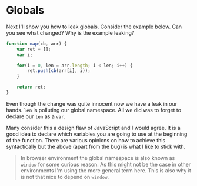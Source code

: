 # Globals

Next I'll show you how to leak globals. Consider the example below. Can you see what changed? Why is the example leaking?

```js
function map(cb, arr) {
    var ret = [];
    var i;

    for(i = 0, len = arr.length; i < len; i++) {
        ret.push(cb(arr[i], i));
    }

    return ret;
}
```

Even though the change was quite innocent now we have a leak in our hands. `len` is polluting our global namespace. All we did was to forget to declare our `len` as a `var`.

Many consider this a design flaw of JavaScript and I would agree. It is a good idea to declare which variables you are going to use at the beginning of the function. There are various opinions on how to achieve this syntactically but the above (apart from the bug) is what I like to stick with.

> In browser environment the global namespace is also known as `window` for some curious reason. As this might not be the case in other environments I'm using the more general term here. This is also why it is not that nice to depend on `window`.
